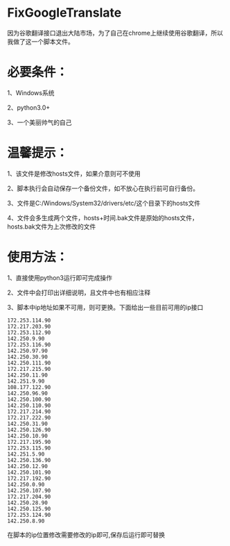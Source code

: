 # FixGoogleTranslate
因为谷歌翻译接口退出大陆市场，为了自己在chrome上继续使用谷歌翻译，所以我做了这一个脚本文件。

# 必要条件：
1、Windows系统

2、python3.0+

3、一个美丽帅气的自己

# 温馨提示：
1、该文件是修改hosts文件，如果介意则可不使用

2、脚本执行会自动保存一个备份文件，如不放心在执行前可自行备份。

3、文件是C:/Windows/System32/drivers/etc/这个目录下的hosts文件

4、文件会多生成两个文件，hosts+时间.bak文件是原始的hosts文件，hosts.bak文件为上次修改的文件

# 使用方法：
1、直接使用python3运行即可完成操作

2、文件中会打印出详细说明，且文件中也有相应注释

3、脚本中ip地址如果不可用，则可更换。下面给出一些目前可用的ip接口

    172.253.114.90
    172.217.203.90
    172.253.112.90
    142.250.9.90
    172.253.116.90
    142.250.97.90
    142.250.30.90
    142.250.111.90
    172.217.215.90
    142.250.11.90
    142.251.9.90
    108.177.122.90
    142.250.96.90
    142.250.100.90
    142.250.110.90
    172.217.214.90
    172.217.222.90
    142.250.31.90
    142.250.126.90
    142.250.10.90
    172.217.195.90
    172.253.115.90
    142.251.5.90
    142.250.136.90
    142.250.12.90
    142.250.101.90
    172.217.192.90
    142.250.0.90
    142.250.107.90
    172.217.204.90
    142.250.28.90
    142.250.125.90
    172.253.124.90
    142.250.8.90
    
  在脚本的ip位置修改需要修改的ip即可,保存后运行即可替换



